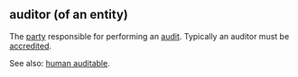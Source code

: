 ## auditor (of an entity)

<p class="c8"><span>The </span><span class="c2"><a class="c3" href="#h.cn6bno48fomj">party</a></span><span>&nbsp;responsible for performing an </span><span class="c2"><a class="c3" href="#h.3gz7xw796mvp">audit</a></span><span>. Typically an auditor must be </span><span class="c2"><a class="c3" href="#h.so5aazavq41d">accredited</a></span><span class="c0">.</span></p><p class="c8"><span>See also: </span><span class="c2"><a class="c3" href="#h.22bo41j3q290">human auditable</a></span><span class="c0">.</span></p>

